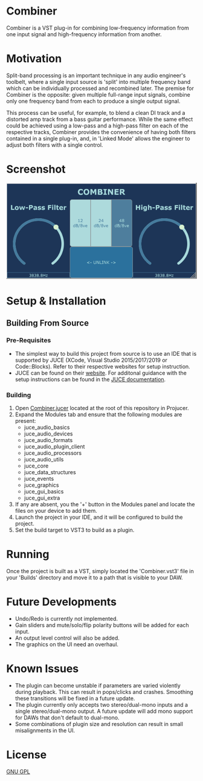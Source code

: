 # Combiner
Combiner is a VST plug-in for combining low-frequency information from one input signal and high-frequency information from another. 

# Motivation
Split-band processing is an important technique in any audio engineer's toolbelt, where a single input source is 'split' into multiple frequency band which can be individually processed and recombined later. The premise for Combiner is the opposite: given multiple full-range input signals, combine only one frequency band from each to produce a single output signal.  
  
This process can be useful, for example, to blend a clean DI track and a distorted amp track from a bass guitar performance. While the same effect could be achieved using a low-pass and a high-pass filter on each of the respective tracks, Combiner provides the convenience of having both filters contained in a single plug-in, and, in 'Linked Mode' allows the engineer to adjust both filters with a single control.

# Screenshot
![alt text](./Documentation/Screenshot.PNG)

# Setup & Installation
## Building From Source
### Pre-Requisites
- The simplest way to build this project from source is to use an IDE that is supported by JUCE (XCode, Visual Studio 2015/2017/2019 or Code::Blocks). Refer to their respective websites for setup instruction.
- JUCE can be found on their [website](https://juce.com/get-juce). For additonal guidance with the setup instructions can be found in the [JUCE documentation](https://docs.juce.com/master/tutorial_new_projucer_project.html).
### Building
1. Open [Combiner.jucer](Combiner.jucer) located at the root of this repository in Projucer.
2. Expand the Modules tab and ensure that the following modules are present:
   - juce_audio_basics
   - juce_audio_devices
   - juce_audio_formats
   - juce_audio_plugin_client
   - juce_audio_processors
   - juce_audio_utils
   - juce_core
   - juce_data_structures
   - juce_events
   - juce_graphics
   - juce_gui_basics
   - juce_gui_extra
3. If any are absent, you the '+' button in the Modules panel and locate the files on your device to add them.
4. Launch the project in your IDE, and it will be configured to build the project.
5. Set the build target to VST3 to build as a plugin.

# Running
Once the project is built as a VST, simply located the 'Combiner.vst3' file in your 'Builds' directory and move it to a path that is visible to your DAW.

# Future Developments
- Undo/Redo is currently not implemented.
- Gain sliders and mute/solo/flip polarity buttons will be added for each input.
- An output level control will also be added.
- The graphics on the UI need an overhaul.

# Known Issues
- The plugin can become unstable if parameters are varied violently during playback. This can result in pops/clicks and crashes. Smoothing these transitions will be fixed in a future update.
- The plugin currently only accepts two stereo/dual-mono inputs and a single stereo/dual-mono output. A future update will add mono support for DAWs that don't default to dual-mono.
- Some combinations of plugin size and resolution can result in small misalignments in the UI.

# License
[GNU GPL](./LICENSE)

